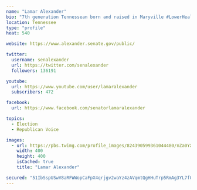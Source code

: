 ```yaml
---
name: "Lamar Alexander"
bio: "7th generation Tennessean born and raised in Maryville #LowerHealthCareCosts #MakingCollegeWorthIt #OpioidCrisisResponse #RestoreOurParks"
location: Tennessee
type: "profile"
heat: 540

website: https://www.alexander.senate.gov/public/

twitter:
  username: senalexander
  url: https://twitter.com/senalexander
  followers: 136191

youtube:
  url: https://www.youtube.com/user/lamaralexander
  subscribers: 472

facebook:
  url: https://www.facebook.com/senatorlamaralexander

topics:
  - Election
  - Republican Voice

images:
  - url: https://pbs.twimg.com/profile_images/824390599361044480/nZa0YXpu_400x400.jpg
    width: 400
    height: 400
    isCached: true
    title: "Lamar Alexander"

secured: "51IbSspUSwV8aRFWWopCaFpX4qrjgv2waYz4zAVqmtQgHHuTrp5RmAg3YL7fQozkW198OdSG4nou8uxkB11rgmnvvr8d9+qMtpUqa8woOIRt2bB9ySEk0h964JPjsrsZ/H9HFontJLJKi7QmCENHvpIc0ta6DGHp/J47sV96KvANqTcyb2uxgsPm8AC3L0AagFUuJOx2QBg2rSvEi8YTJ7rwE4ioeGaRvswS+9FYRS1dSol+CnOuN9bIl77Sa0unXM79FkoeKRxWZu44fKEbqy+BXQSv/c3/pQAqCqP1W0nkg/NAQEQxMa8Ch4Ur4N1F9m8sqALVqvex48cROJJ3oxL/lNFmlwzXtbxC3HKI1Ce4KXEFC+uSFzvJ6qDJ/x5C;/hd2EaDTnusJGUjYUlCOuw=="
---
```


